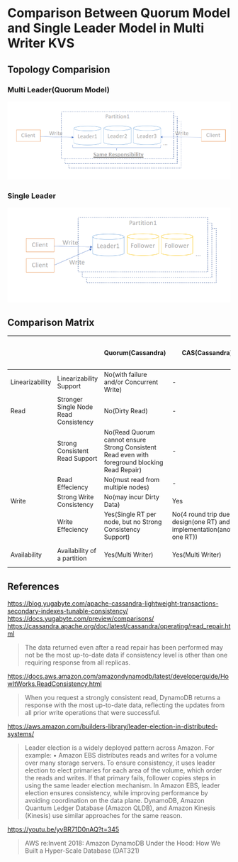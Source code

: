 # Comparison Between Quorum Model and Single Leader Model in Multi Writer KVS

## Topology Comparision

### Multi Leader(Quorum Model)

![multi leader](images/multi-leader.png)

### Single Leader

![single leader](images/single-leader.png)

## Comparison Matrix

||   | Quorum(Cassandra)  | CAS(Cassandra) | Single Leader(DynamoDB, Cloud Spanner, YugabyteDB etc...)  |
|---|---|---|---|---|
|Linearizability| Linearizability Support | No(with failure and/or Concurrent Write) | - | Yes(Write after Strong Consistent Read) |
|Read| Stronger Single Node Read Consistency | No(Dirty Read)  |-| - | Yes(may not be up to date, but no Dirty Read) |
|| Strong Consistent Read Support | No(Read Quorum cannot ensure Strong Consistent Read even with foreground blocking Read Repair) | - | Yes(Single Leader ensures Strong Consistent Read) |
|| Read Effeciency | No(must read from multiple nodes) |  - | Yes(No Read Quorum) |
|Write| Strong Write Consistency | No(may incur Dirty Data) |  Yes | Yes |
|| Write Effeciency | Yes(Single RT per node, but no Strong Consistency Support) | No(4 round trip due to design(one RT) and implementation(another one RT)) | Yes(minimum 2 round trip) |
|Availability| Availability of a partition | Yes(Multi Writer) | Yes(Multi Writer) | No(Single Leader per partition is a SPoF) | 

## References

https://blog.yugabyte.com/apache-cassandra-lightweight-transactions-secondary-indexes-tunable-consistency/
https://docs.yugabyte.com/preview/comparisons/
https://cassandra.apache.org/doc/latest/cassandra/operating/read_repair.html

>The data returned even after a read repair has been performed may not be the most up-to-date data if consistency level is other than one requiring response from all replicas.

https://docs.aws.amazon.com/amazondynamodb/latest/developerguide/HowItWorks.ReadConsistency.html

>When you request a strongly consistent read, DynamoDB returns a response with the most up-to-date data, reflecting the updates from all prior write operations that were successful.

https://aws.amazon.com/builders-library/leader-election-in-distributed-systems/

>Leader election is a widely deployed pattern across Amazon. For example:
>• Amazon EBS distributes reads and writes for a volume over many storage servers. To ensure consistency, it uses leader election to elect primaries for each area of the volume, which order the reads and writes. If that primary fails, follower copies steps in using the same leader election mechanism. In Amazon EBS, leader election ensures consistency, while improving performance by avoiding coordination on the data plane. DynamoDB, Amazon Quantum Ledger Database (Amazon QLDB), and Amazon Kinesis (Kinesis) use similar approaches for the same reason.

https://youtu.be/yvBR71D0nAQ?t=345

>AWS re:Invent 2018: Amazon DynamoDB Under the Hood: How We Built a Hyper-Scale Database (DAT321)